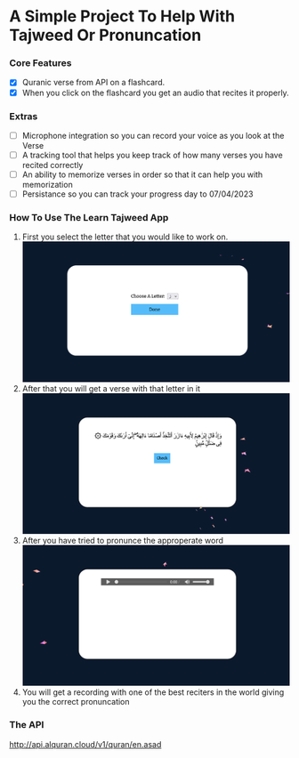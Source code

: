 # A Simple Project To Help With Tajweed Or Pronuncation

### Core Features
- [x] Quranic verse from API on a flashcard.
- [x] When you click on the flashcard you get an audio that recites it properly. 

### Extras
- [ ] Microphone integration so you can record your voice as you look at the Verse 
- [ ] A tracking tool that helps you keep track of how many verses you have recited correctly 
- [ ] An ability to memorize verses in order so that it can help you with memorization 
- [ ] Persistance so you can track your progress day to 07/04/2023 

### How To Use The Learn Tajweed App
1. First you select the letter that you would like to work on. ![Image One](https://github.com/ailmSeeker/project1/blob/main/images/1.png)
2. After that you will get a verse with that letter in it ![Image Two](https://github.com/ailmSeeker/project1/blob/main/images/2.png)
3. After you have tried to pronunce the approperate word ![Image Three](https://github.com/ailmSeeker/project1/blob/main/images/3.png)
4. You will get a recording with one of the best reciters in the world giving you the correct pronuncation 
   
### The API
http://api.alquran.cloud/v1/quran/en.asad
